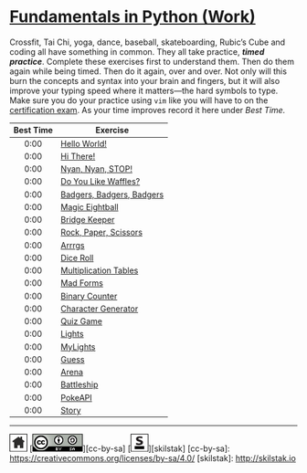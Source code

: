 # [Fundamentals in Python (Work)](http://pyfun.skilstak.io)

Crossfit, Tai Chi, yoga, dance, baseball, skateboarding, Rubic’s
Cube and coding all have something in common. They all take practice,
***timed practice***. Complete these exercises first to understand them.
Then do them again while being timed. Then do it again, over and
over. Not only will this burn the concepts and syntax into your brain
and fingers, but it will also improve your typing speed where it
matters—the hard symbols to type. Make sure you do your
practice using `vim` like you will have to on the [certification
exam](http://certify.skilstak.io). As your time improves record it
here under *Best Time.*

|  Best Time | Exercise |
| :--------: | -------- |
|    0:00    | [Hello World!](hello) |
|    0:00    | [Hi There!](hi) |
|    0:00    | [Nyan, Nyan, STOP!](nyan) |
|    0:00    | [Do You Like Waffles?](waffles) |
|    0:00    | [Badgers, Badgers, Badgers](badgers) |
|    0:00    | [Magic Eightball](eightball) |
|    0:00    | [Bridge Keeper](bridge) |
|    0:00    | [Rock, Paper, Scissors](rps) |
|    0:00    | [Arrrgs](arrrgs) |
|    0:00    | [Dice Roll](roll) |
|    0:00    | [Multiplication Tables](mtable) |
|    0:00    | [Mad Forms](madforms) |
|    0:00    | [Binary Counter](bincount) |
|    0:00    | [Character Generator](gen) |
|    0:00    | [Quiz Game](quiz) |
|    0:00    | [Lights](lights) |
|    0:00    | [MyLights](lib/mylights.py) |
|    0:00    | [Guess](guess) |
|    0:00    | [Arena](arena) |
|    0:00    | [Battleship](battleship) |
|    0:00    | [PokeAPI](pokeapi) |
|    0:00    | [Story](story) |
 
---
[![home](/.assets/home-bw.png)](/README.md)
[![cc-by-sa](/.assets/cc-by-sa.png)][cc-by-sa]
[![skilstak](/.assets/skilstak-logo-bw.png)][skilstak]
[cc-by-sa]: https://creativecommons.org/licenses/by-sa/4.0/
[skilstak]: http://skilstak.io

